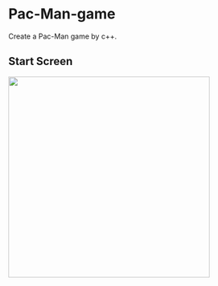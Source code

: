 # Pac-Man-game
 Create a Pac-Man game by c++.

 ## Start Screen
<img src="https://github.com/user-attachments/assets/30888761-c6d1-498a-8156-93764f78d88a" width="400" />
